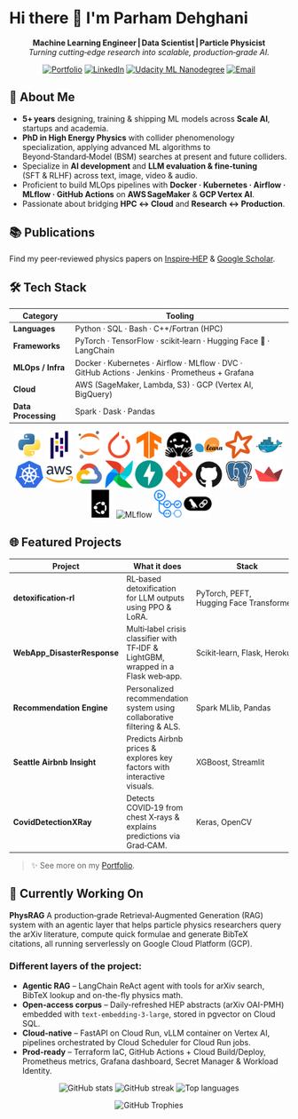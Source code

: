 # Hi there 👋 I'm **Parham Dehghani**

<p align="center">
  <b>Machine Learning Engineer | Data Scientist | Particle Physicist</b><br/>
  <i>Turning cutting‑edge research into scalable, production‑grade AI.</i>
</p>

<p align="center">
  <a href="https://parhamdehghani.github.io/Portfolio/"><img src="https://img.shields.io/badge/Portfolio-%F0%9F%93%8A-green?style=flat&logo=docusign" alt="Portfolio"/></a>
  <a href="https://www.linkedin.com/in/parhamdehghani/"><img src="https://img.shields.io/badge/LinkedIn-0072b1?style=flat&logo=linkedin&logoColor=white" alt="LinkedIn"/></a>
  <a href="https://drive.google.com/file/d/1M1BD8U5_8J9uDIRhQCaQlxXKwPQ321Ky/view?usp=sharing"><img src="https://img.shields.io/badge/Certificate-Udacity%20ML%20Nanodegree-blue?style=flat&logo=Udacity" alt="Udacity ML Nanodegree"/></a>
  <a href="mailto:parham.dehghani88@gmail.com"><img src="https://img.shields.io/badge/Email-%F0%9F%93%A7-lightgrey?style=flat" alt="Email"/></a>
</p>



## 🚀 About Me

* **5+ years** designing, training & shipping ML models across **Scale AI**, startups and academia.
* **PhD in High Energy Physics** with collider phenomenology specialization, applying advanced ML algorithms to Beyond‑Standard‑Model (BSM) searches at present and future colliders.
* Specialize in **AI development** and **LLM evaluation & fine‑tuning** (SFT & RLHF) across text, image, video & audio.
* Proficient to build MLOps pipelines with **Docker · Kubernetes · Airflow · MLflow · GitHub Actions** on **AWS SageMaker** & **GCP Vertex AI**.
* Passionate about bridging **HPC ↔ Cloud** and **Research ↔ Production**.

## 📚 Publications

Find my peer‑reviewed physics papers on [Inspire‑HEP](https://inspirehep.net/authors/1809580) & [Google Scholar](https://scholar.google.ca/citations?user=uZlG1Z8AAAAJ&hl).  

## 🛠️ Tech Stack

| Category | Tooling |
| --- | --- |
| **Languages** | Python · SQL · Bash · C++/Fortran (HPC) |
| **Frameworks** | PyTorch · TensorFlow · scikit‑learn · Hugging Face 🤗 · LangChain |
| **MLOps / Infra** | Docker · Kubernetes · Airflow · MLflow · DVC · GitHub Actions · Jenkins · Prometheus + Grafana |
| **Cloud** | AWS (SageMaker, Lambda, S3) · GCP (Vertex AI, BigQuery) |
| **Data Processing** | Spark · Dask · Pandas |

<p align="center">
  <img src="https://raw.githubusercontent.com/devicons/devicon/master/icons/python/python-original.svg" alt="Python" width="50" height="50"/>
  <img src="https://raw.githubusercontent.com/devicons/devicon/master/icons/pandas/pandas-original.svg" alt="Pandas" width="50" height="50"/>
  <img src="https://raw.githubusercontent.com/devicons/devicon/master/icons/jupyter/jupyter-original.svg" alt="Jupyter" width="50" height="50"/>
  <img src="https://raw.githubusercontent.com/devicons/devicon/master/icons/pytorch/pytorch-original.svg" alt="PyTorch" width="50" height="50"/>
  <img src="https://raw.githubusercontent.com/devicons/devicon/master/icons/tensorflow/tensorflow-original.svg" alt="TensorFlow" width="50" height="50"/>
  <img src="https://raw.githubusercontent.com/simple-icons/simple-icons/develop/icons/huggingface.svg" alt="Hugging Face" width="50" height="50"/>
  <img src="https://raw.githubusercontent.com/devicons/devicon/master/icons/scikitlearn/scikitlearn-original.svg" alt="Scikit‑learn" width="50" height="50"/>
  <img src="https://raw.githubusercontent.com/devicons/devicon/master/icons/apachespark/apachespark-original.svg" alt="Apache Spark" width="50" height="50"/>
  <img src="https://raw.githubusercontent.com/devicons/devicon/master/icons/docker/docker-original.svg" alt="Docker" width="50" height="50"/>
  <img src="https://raw.githubusercontent.com/devicons/devicon/master/icons/kubernetes/kubernetes-plain.svg" alt="Kubernetes" width="50" height="50"/>
  <img src="https://raw.githubusercontent.com/devicons/devicon/master/icons/amazonwebservices/amazonwebservices-original-wordmark.svg" alt="AWS" width="50" height="50"/>
  <img src="https://raw.githubusercontent.com/devicons/devicon/master/icons/googlecloud/googlecloud-original.svg" alt="GCP" width="50" height="50"/>
  <img src="https://raw.githubusercontent.com/devicons/devicon/master/icons/apacheairflow/apacheairflow-original.svg" alt="Airflow" width="50" height="50"/>
  <img src="https://raw.githubusercontent.com/devicons/devicon/master/icons/fastapi/fastapi-original.svg" alt="FastAPI" width="50" height="50"/>
  <img src="https://raw.githubusercontent.com/devicons/devicon/master/icons/git/git-original.svg" alt="Git" width="50" height="50"/>
  <img src="https://raw.githubusercontent.com/devicons/devicon/master/icons/github/github-original.svg" alt="GitHub" width="50" height="50"/>
  <img src="https://raw.githubusercontent.com/devicons/devicon/master/icons/postgresql/postgresql-original.svg" alt="PostgreSQL" width="50" height="50"/>
  <img src="https://raw.githubusercontent.com/devicons/devicon/master/icons/streamlit/streamlit-original.svg" alt="Streamlit" width="50" height="50"/>
  <img src="https://raw.githubusercontent.com/devicons/devicon/master/icons/ubuntu/ubuntu-plain.svg" alt="Ubuntu" width="50" height="50"/>
  <img src="https://raw.githubusercontent.com/simple-icons/simple-icons/develop/icons/mlflow.svg" alt="MLflow" width="50" height="50"/>
  <img src="https://raw.githubusercontent.com/devicons/devicon/master/icons/githubactions/githubactions-original.svg" alt="GitHub Actions" width="50" height="50"/>
  <img src="https://raw.githubusercontent.com/simple-icons/simple-icons/develop/icons/langchain.svg" alt="LangChain" width="50" height="50"/>
</p>



## 🌐 Featured Projects

| Project | What it does | Stack | Quick Links |
| --- | --- | --- | --- |
| **detoxification‑rl** | RL‑based detoxification for LLM outputs using PPO & LoRA. | PyTorch, PEFT, Hugging Face Transformers | [Repo](https://github.com/parhamdehghani/detoxification-rl) |
| **WebApp_DisasterResponse** | Multi‑label crisis classifier with TF‑IDF & LightGBM, wrapped in a Flask web‑app. | Scikit‑learn, Flask, Heroku | [Repo](https://github.com/parhamdehghani/WebApp_DisasterResponse)  |
| **Recommendation Engine** | Personalized recommendation system using collaborative filtering & ALS. | Spark MLlib, Pandas | [Repo](https://github.com/parhamdehghani/Recommendation_Engine) |
| **Seattle Airbnb Insight** | Predicts Airbnb prices & explores key factors with interactive visuals. | XGBoost, Streamlit | [Repo](https://github.com/parhamdehghani/SeattleAirbnbInsight)  |
| **CovidDetectionXRay** | Detects COVID‑19 from chest X‑rays & explains predictions via Grad‑CAM. | Keras, OpenCV | [Repo](https://github.com/parhamdehghani/CovidDetectionXRay) |

> ✨ See more on my [Portfolio](https://parhamdehghani.github.io/Portfolio/).



## 🔭 Currently Working On

 **PhysRAG** A production‑grade Retrieval‑Augmented Generation (RAG) system with an agentic layer that helps particle physics researchers query the arXiv literature, compute quick formulae and generate BibTeX citations, all running serverlessly on Google Cloud Platform (GCP).

### Different layers of the project:
- **Agentic RAG** – LangChain ReAct agent with tools for arXiv search, BibTeX lookup and on-the-fly physics math.  
- **Open-access corpus** – Daily-refreshed HEP abstracts (arXiv OAI-PMH) embedded with `text-embedding-3-large`, stored in pgvector on Cloud SQL.  
- **Cloud-native** – FastAPI on Cloud Run, vLLM container on Vertex AI, pipelines orchestrated by Cloud Scheduler for Cloud Run jobs.  
- **Prod-ready** – Terraform IaC, GitHub Actions + Cloud Build/Deploy, Prometheus metrics, Grafana dashboard, Secret Manager & Workload Identity.  


<p align="center">
  <img src="https://github-readme-stats.vercel.app/api?username=parhamdehghani&show_icons=true&hide_border=true&theme=default" alt="GitHub stats"/>
  <img src="https://github-readme-streak-stats.herokuapp.com/?user=parhamdehghani&hide_border=true&theme=default" alt="GitHub streak"/>
  <img src="https://github-readme-stats.vercel.app/api/top-langs/?username=parhamdehghani&layout=compact&hide_border=true&theme=default&hide=html" alt="Top languages"/>
</p>
<p align="center">
  <img src="https://github-profile-trophy.vercel.app/?username=parhamdehghani&theme=flat&column=8&rank=SSS,SS,S,A,B,C" alt="GitHub Trophies"/>
</p>
